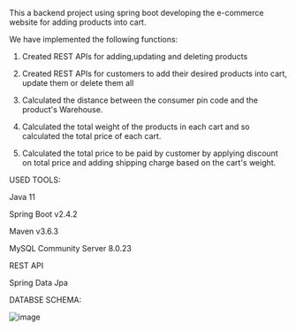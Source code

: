 This a backend project using spring boot developing the e-commerce website for adding products into cart. 

We have implemented the following functions:

1. Created REST APIs for adding,updating and deleting products

2. Created REST APIs for customers to add their desired products into cart, update them or delete them all

3. Calculated the distance between the consumer pin code and the product's Warehouse.

4. Calculated the total weight of the products in each cart and so calculated the total price of each cart. 

5. Calculated the total price to be paid by customer by applying discount on total price and adding shipping charge based on the cart's weight.

USED TOOLS:

Java 11

Spring Boot v2.4.2

Maven v3.6.3

MySQL Community Server 8.0.23

REST API

Spring Data Jpa

DATABSE SCHEMA:

![image](https://user-images.githubusercontent.com/95265681/201531063-b324d2b3-8b59-4602-825b-406911c46956.png)


